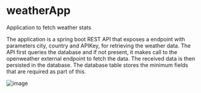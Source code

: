 # weatherApp
Application to fetch weather stats

The application is a spring boot REST API that exposes a endpoint with parameters city, country and APIKey, for retrieving the weather data. The API first queries the database and if not present, it makes call to the openweather external endpoint to fetch the data. The received data is then persisted in the database. The database table stores the minimum fields that are required as part of this.

![image](https://user-images.githubusercontent.com/46775220/112449033-1a959e80-8da7-11eb-9f66-a4be05002a3f.png)

